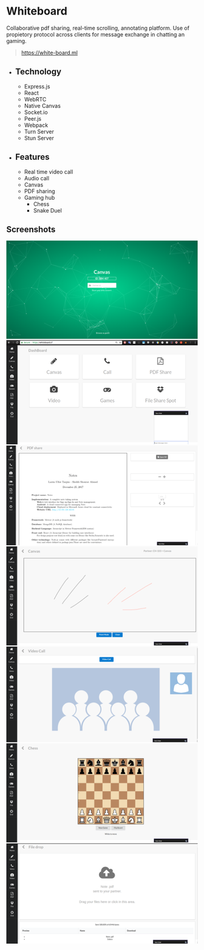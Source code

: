 # Whiteboard

Collaborative pdf sharing, real-time scrolling, annotating platform.
Use of propietory protocol across clients for message exchange in chatting an gaming.

>  https://white-board.ml

-  ## Technology
    - Express.js 
    - React 
    - WebRTC 
    - Native Canvas 
    - Socket.io
    - Peer.js
    - Webpack
    - Turn Server
    - Stun Server

- ## Features
    - Real time video call
    - Audio call
    - Canvas
    - PDF sharing
    - Gaming hub
        - Chess
        - Snake Duel

## Screenshots


![ Image ](./screenshots/Icanvas.png)
![ Image ](./screenshots/Icanvas2.png )
![ Image ](./screenshots/Icanvas3.png )
![ Image ](./screenshots/Icanvas4.png )
![ Image ](./screenshots/Icanvas5.png )
![ Image ](./screenshots/Icanvas7.png )
![ Image ](./screenshots/Icanvas8.png )
